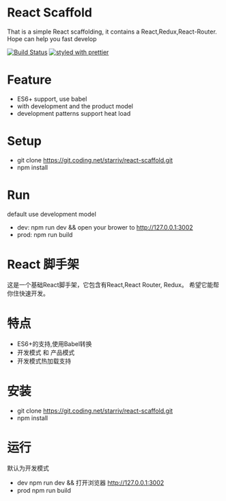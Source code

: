 # React Scaffold

That is a simple React scaffolding, it contains a React,Redux,React-Router.
Hope can help you fast develop

[![Build Status](https://travis-ci.org/starriv/react-scaffold.svg?branch=master)](https://travis-ci.org/starriv/react-scaffold)
[![styled with prettier](https://img.shields.io/badge/styled_with-prettier-ff69b4.svg)](https://github.com/prettier/prettier)

# Feature
- ES6+ support, use babel
- with development and the product model
- development patterns support heat load

# Setup
- git clone https://git.coding.net/starriv/react-scaffold.git
- npm install

# Run
default use development model
- dev:  npm run dev && open your brower to http://127.0.0.1:3002
- prod: npm run build


# React 脚手架
这是一个基础React脚手架，它包含有React,React Router, Redux。
希望它能帮你住快速开发。

# 特点
- ES6+的支持,使用Babel转换
- 开发模式 和 产品模式
- 开发模式热加载支持

# 安装
- git clone https://git.coding.net/starriv/react-scaffold.git
- npm install

# 运行
默认为开发模式
- dev npm run dev && 打开浏览器 http://127.0.0.1:3002
- prod npm run build
